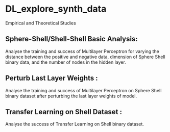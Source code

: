 # DL_explore_synth_data
Empirical and Theoretical Studies

## Sphere-Shell/Shell-Shell Basic Analysis:
Analyse the training and success of Multilayer Perceptron for varying the distance between the positive and negative data, dimension of Sphere Shell binary data, and the number of nodes in the hidden layer.

## Perturb Last Layer Weights :
Analyse the training and success of Multilayer Perceptron on Sphere Shell binary dataset after perturbing the last layer weights of model.

## Transfer Learning on Shell Dataset :
Analyse the success of Transfer Learning on Shell binary dataset.
